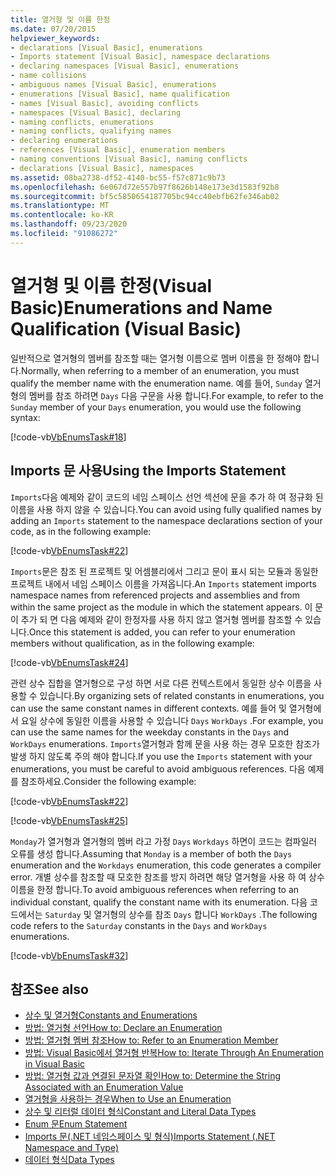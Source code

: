 ```yaml
---
title: 열거형 및 이름 한정
ms.date: 07/20/2015
helpviewer_keywords:
- declarations [Visual Basic], enumerations
- Imports statement [Visual Basic], namespace declarations
- declaring namespaces [Visual Basic], enumerations
- name collisions
- ambiguous names [Visual Basic], enumerations
- enumerations [Visual Basic], name qualification
- names [Visual Basic], avoiding conflicts
- namespaces [Visual Basic], declaring
- naming conflicts, enumerations
- naming conflicts, qualifying names
- declaring enumerations
- references [Visual Basic], enumeration members
- naming conventions [Visual Basic], naming conflicts
- declarations [Visual Basic], namespaces
ms.assetid: 08ba2738-df52-4140-bc55-f57c871c9b73
ms.openlocfilehash: 6e067d72e557b97f8626b148e173e3d1583f92b8
ms.sourcegitcommit: bf5c5850654187705bc94cc40ebfb62fe346ab02
ms.translationtype: MT
ms.contentlocale: ko-KR
ms.lasthandoff: 09/23/2020
ms.locfileid: "91086272"
---
```

# <a name="enumerations-and-name-qualification-visual-basic"></a><span data-ttu-id="cd9a7-102">열거형 및 이름 한정(Visual Basic)</span><span class="sxs-lookup"><span data-stu-id="cd9a7-102">Enumerations and Name Qualification (Visual Basic)</span></span>

<span data-ttu-id="cd9a7-103">일반적으로 열거형의 멤버를 참조할 때는 열거형 이름으로 멤버 이름을 한 정해야 합니다.</span><span class="sxs-lookup"><span data-stu-id="cd9a7-103">Normally, when referring to a member of an enumeration, you must qualify the member name with the enumeration name.</span></span> <span data-ttu-id="cd9a7-104">예를 들어, `Sunday` 열거형의 멤버를 참조 하려면 `Days` 다음 구문을 사용 합니다.</span><span class="sxs-lookup"><span data-stu-id="cd9a7-104">For example, to refer to the `Sunday` member of your `Days` enumeration, you would use the following syntax:</span></span>  
  
 [!code-vb[VbEnumsTask#18](~/samples/snippets/visualbasic/VS_Snippets_VBCSharp/VbEnumsTask/VB/Class2.vb#18)]  
  
## <a name="using-the-imports-statement"></a><span data-ttu-id="cd9a7-105">Imports 문 사용</span><span class="sxs-lookup"><span data-stu-id="cd9a7-105">Using the Imports Statement</span></span>  

 <span data-ttu-id="cd9a7-106">`Imports`다음 예제와 같이 코드의 네임 스페이스 선언 섹션에 문을 추가 하 여 정규화 된 이름을 사용 하지 않을 수 있습니다.</span><span class="sxs-lookup"><span data-stu-id="cd9a7-106">You can avoid using fully qualified names by adding an `Imports` statement to the namespace declarations section of your code, as in the following example:</span></span>  
  
 [!code-vb[VbEnumsTask#22](~/samples/snippets/visualbasic/VS_Snippets_VBCSharp/VbEnumsTask/VB/Class1.vb#22)]  
  
 <span data-ttu-id="cd9a7-107">`Imports`문은 참조 된 프로젝트 및 어셈블리에서 그리고 문이 표시 되는 모듈과 동일한 프로젝트 내에서 네임 스페이스 이름을 가져옵니다.</span><span class="sxs-lookup"><span data-stu-id="cd9a7-107">An `Imports` statement imports namespace names from referenced projects and assemblies and from within the same project as the module in which the statement appears.</span></span> <span data-ttu-id="cd9a7-108">이 문이 추가 되 면 다음 예제와 같이 한정자를 사용 하지 않고 열거형 멤버를 참조할 수 있습니다.</span><span class="sxs-lookup"><span data-stu-id="cd9a7-108">Once this statement is added, you can refer to your enumeration members without qualification, as in the following example:</span></span>  
  
 [!code-vb[VbEnumsTask#24](~/samples/snippets/visualbasic/VS_Snippets_VBCSharp/VbEnumsTask/VB/Class1.vb#24)]  
  
 <span data-ttu-id="cd9a7-109">관련 상수 집합을 열거형으로 구성 하면 서로 다른 컨텍스트에서 동일한 상수 이름을 사용할 수 있습니다.</span><span class="sxs-lookup"><span data-stu-id="cd9a7-109">By organizing sets of related constants in enumerations, you can use the same constant names in different contexts.</span></span> <span data-ttu-id="cd9a7-110">예를 들어 및 열거형에서 요일 상수에 동일한 이름을 사용할 수 있습니다 `Days` `WorkDays` .</span><span class="sxs-lookup"><span data-stu-id="cd9a7-110">For example, you can use the same names for the weekday constants in the `Days` and `WorkDays` enumerations.</span></span> <span data-ttu-id="cd9a7-111">`Imports`열거형과 함께 문을 사용 하는 경우 모호한 참조가 발생 하지 않도록 주의 해야 합니다.</span><span class="sxs-lookup"><span data-stu-id="cd9a7-111">If you use the `Imports` statement with your enumerations, you must be careful to avoid ambiguous references.</span></span> <span data-ttu-id="cd9a7-112">다음 예제를 참조하세요.</span><span class="sxs-lookup"><span data-stu-id="cd9a7-112">Consider the following example:</span></span>  
  
 [!code-vb[VbEnumsTask#22](~/samples/snippets/visualbasic/VS_Snippets_VBCSharp/VbEnumsTask/VB/Class1.vb#22)]  
  
 [!code-vb[VbEnumsTask#25](~/samples/snippets/visualbasic/VS_Snippets_VBCSharp/VbEnumsTask/VB/Class1.vb#25)]  
  
 <span data-ttu-id="cd9a7-113">`Monday`가 열거형과 열거형의 멤버 라고 가정 `Days` `Workdays` 하면이 코드는 컴파일러 오류를 생성 합니다.</span><span class="sxs-lookup"><span data-stu-id="cd9a7-113">Assuming that `Monday` is a member of both the `Days` enumeration and the `Workdays` enumeration, this code generates a compiler error.</span></span> <span data-ttu-id="cd9a7-114">개별 상수를 참조할 때 모호한 참조를 방지 하려면 해당 열거형을 사용 하 여 상수 이름을 한정 합니다.</span><span class="sxs-lookup"><span data-stu-id="cd9a7-114">To avoid ambiguous references when referring to an individual constant, qualify the constant name with its enumeration.</span></span> <span data-ttu-id="cd9a7-115">다음 코드에서는 `Saturday` 및 열거형의 상수를 참조 `Days` 합니다 `WorkDays` .</span><span class="sxs-lookup"><span data-stu-id="cd9a7-115">The following code refers to the `Saturday` constants in the `Days` and `WorkDays` enumerations.</span></span>  
  
 [!code-vb[VbEnumsTask#32](~/samples/snippets/visualbasic/VS_Snippets_VBCSharp/VbEnumsTask/VB/Class2.vb#32)]  
  
## <a name="see-also"></a><span data-ttu-id="cd9a7-116">참조</span><span class="sxs-lookup"><span data-stu-id="cd9a7-116">See also</span></span>

- [<span data-ttu-id="cd9a7-117">상수 및 열거형</span><span class="sxs-lookup"><span data-stu-id="cd9a7-117">Constants and Enumerations</span></span>](../../../language-reference/constants-and-enumerations.md)
- [<span data-ttu-id="cd9a7-118">방법: 열거형 선언</span><span class="sxs-lookup"><span data-stu-id="cd9a7-118">How to: Declare an Enumeration</span></span>](how-to-declare-enumerations.md)
- [<span data-ttu-id="cd9a7-119">방법: 열거형 멤버 참조</span><span class="sxs-lookup"><span data-stu-id="cd9a7-119">How to: Refer to an Enumeration Member</span></span>](how-to-refer-to-an-enumeration-member.md)
- [<span data-ttu-id="cd9a7-120">방법: Visual Basic에서 열거형 반복</span><span class="sxs-lookup"><span data-stu-id="cd9a7-120">How to: Iterate Through An Enumeration in Visual Basic</span></span>](how-to-iterate-through-an-enumeration.md)
- [<span data-ttu-id="cd9a7-121">방법: 열거형 값과 연결된 문자열 확인</span><span class="sxs-lookup"><span data-stu-id="cd9a7-121">How to: Determine the String Associated with an Enumeration Value</span></span>](how-to-determine-the-string-associated-with-an-enumeration-value.md)
- [<span data-ttu-id="cd9a7-122">열거형을 사용하는 경우</span><span class="sxs-lookup"><span data-stu-id="cd9a7-122">When to Use an Enumeration</span></span>](when-to-use-an-enumeration.md)
- [<span data-ttu-id="cd9a7-123">상수 및 리터럴 데이터 형식</span><span class="sxs-lookup"><span data-stu-id="cd9a7-123">Constant and Literal Data Types</span></span>](constant-and-literal-data-types.md)
- [<span data-ttu-id="cd9a7-124">Enum 문</span><span class="sxs-lookup"><span data-stu-id="cd9a7-124">Enum Statement</span></span>](../../../language-reference/statements/enum-statement.md)
- [<span data-ttu-id="cd9a7-125">Imports 문(.NET 네임스페이스 및 형식)</span><span class="sxs-lookup"><span data-stu-id="cd9a7-125">Imports Statement (.NET Namespace and Type)</span></span>](../../../language-reference/statements/imports-statement-net-namespace-and-type.md)
- [<span data-ttu-id="cd9a7-126">데이터 형식</span><span class="sxs-lookup"><span data-stu-id="cd9a7-126">Data Types</span></span>](../../../language-reference/data-types/index.md)
